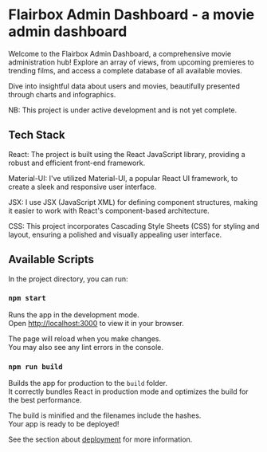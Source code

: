 # Flairbox Admin Dashboard - a movie admin dashboard

Welcome to the Flairbox Admin Dashboard, a comprehensive movie administration hub! Explore an array of views, from upcoming premieres to trending films, and access a complete database of all available movies.

Dive into insightful data about users and movies, beautifully presented through charts and infographics.

NB: This project is under active development and is not yet complete.


## Tech Stack

React: The project is built using the React JavaScript library, providing a robust and efficient front-end framework.

Material-UI: I've utilized Material-UI, a popular React UI framework, to create a sleek and responsive user interface.

JSX: I use JSX (JavaScript XML) for defining component structures, making it easier to work with React's component-based architecture.

CSS: This project incorporates Cascading Style Sheets (CSS) for styling and layout, ensuring a polished and visually appealing user interface.


## Available Scripts

In the project directory, you can run:

### `npm start`

Runs the app in the development mode.\
Open [http://localhost:3000](http://localhost:3000) to view it in your browser.

The page will reload when you make changes.\
You may also see any lint errors in the console.


### `npm run build`

Builds the app for production to the `build` folder.\
It correctly bundles React in production mode and optimizes the build for the best performance.

The build is minified and the filenames include the hashes.\
Your app is ready to be deployed!

See the section about [deployment](https://facebook.github.io/create-react-app/docs/deployment) for more information.

